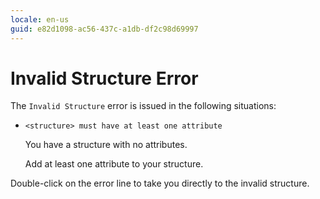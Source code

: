 ```yaml
---
locale: en-us
guid: e82d1098-ac56-437c-a1db-df2c98d69997
---
```


# Invalid Structure Error

The `Invalid Structure` error is issued in the following situations:

* `<structure> must have at least one attribute`

    You have a structure with no attributes.

    Add at least one attribute to your structure.

Double-click on the error line to take you directly to the invalid structure.
